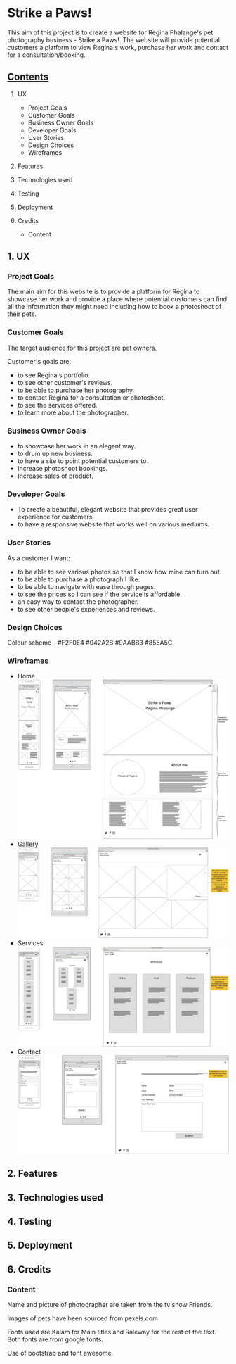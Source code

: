 # Strike a Paws!

This aim of this project is to create a website for Regina Phalange's pet photography business - Strike a Paws!. The website will provide potential customers a platform to view Regina's work, purchase her work and contact for a consultation/booking.

## <ins>Contents </ins>
1. UX
    * Project Goals
    * Customer Goals
    * Business Owner Goals
    * Developer Goals
    * User Stories
    * Design Choices
    * Wireframes
      
2. Features
3. Technologies used
4. Testing
5. Deployment
6. Credits
    * Content

## 1. UX

### Project Goals

The main aim for this website is to provide a platform for Regina to showcase her work and provide a place where potential customers can find all the information they might need including how to book a photoshoot of their pets.

### Customer Goals

The target audience for this project are pet owners.

Customer's goals are:

- to see Regina's portfolio.
- to see other customer's reviews.
- to be able to purchase her photography.
- to contact Regina for a consultation or photoshoot.
- to see the services offered.
- to learn more about the photographer.


### Business Owner Goals

- to showcase her work in an elegant way.
- to drum up new business.
- to have a site to point potential customers to.
- increase photoshoot bookings.
- Increase sales of product.

### Developer Goals

- To create a beautiful, elegant website that provides great user experience for customers.
- to have a responsive website that works well on various mediums.

### User Stories

As a customer I want:

- to be able to see various photos so that I know how mine can turn out.
- to be able to purchase a photograph I like.
- to be able to navigate with ease through pages.
- to see the prices so I can see if the service is affordable.
- an easy way to contact the photographer.
- to see other people's experiences and reviews.

### Design Choices

Colour scheme - #F2F0E4 
#042A2B
#9AABB3
#855A5C

### Wireframes

- Home
![alt text](./assets/wireframe/Home.png)
- Gallery
![alt text](./assets/wireframe/Gallery.png)
- Services
![alt text](./assets/wireframe/Services.png)
- Contact
![alt text](./assets/wireframe/Contact.png)


## 2. Features
## 3. Technologies used
## 4. Testing
## 5. Deployment
## 6. Credits
 
### Content
Name and picture of photographer are taken from the tv show Friends.

Images of pets have been sourced from pexels.com

Fonts used are Kalam for Main titles and Raleway for the rest of the text. Both fonts are from google fonts.

Use of bootstrap and font awesome.

